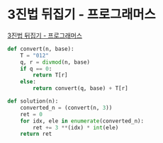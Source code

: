 # 3진법 뒤집기 - 프로그래머스

[3진법 뒤집기 - 프로그래머스](https://programmers.co.kr/learn/courses/30/lessons/68935)

```py
def convert(n, base):
    T = "012"
    q, r = divmod(n, base)
    if q == 0:
        return T[r]
    else:
        return convert(q, base) + T[r]

def solution(n):
    converted_n = (convert(n, 3))
    ret = 0
    for idx, ele in enumerate(converted_n):
        ret += 3 **(idx) * int(ele)
    return ret
```
